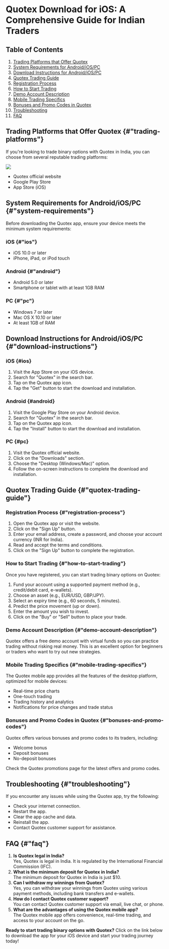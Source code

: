 # Quotex Download for iOS: A Comprehensive Guide for Indian Traders

## Table of Contents

1.  [Trading Platforms that Offer Quotex](\%22#trading-platforms\%22)
2.  [System Requirements for
    Android/iOS/PC](\%22#system-requirements\%22)
3.  [Download Instructions for
    Android/iOS/PC](\%22#download-instructions\%22)
4.  [Quotex Trading Guide](\%22#quotex-trading-guide\%22)
5.  [Registration Process](\%22#registration-process\%22)
6.  [How to Start Trading](\%22#how-to-start-trading\%22)
7.  [Demo Account Description](\%22#demo-account-description\%22)
8.  [Mobile Trading Specifics](\%22#mobile-trading-specifics\%22)
9.  [Bonuses and Promo Codes in
    Quotex](\%22#bonuses-and-promo-codes\%22)
10. [Troubleshooting](\%22#troubleshooting\%22)
11. [FAQ](\%22#faq\%22)

## Trading Platforms that Offer Quotex {#"trading-platforms"}

If you\'re looking to trade binary options with Quotex in India, you can
choose from several reputable trading platforms:

[![](https://static.quotex.io/files/5_en/300_250.jpg)](https://traff.sbs/brokerqxsignupf)

-   Quotex official website
-   Google Play Store
-   App Store (iOS)

## System Requirements for Android/iOS/PC {#"system-requirements"}

Before downloading the Quotex app, ensure your device meets the minimum
system requirements:

### iOS {#"ios"}

-   iOS 10.0 or later
-   iPhone, iPad, or iPod touch

### Android {#"android"}

-   Android 5.0 or later
-   Smartphone or tablet with at least 1GB RAM

### PC {#"pc"}

-   Windows 7 or later
-   Mac OS X 10.10 or later
-   At least 1GB of RAM

## Download Instructions for Android/iOS/PC {#"download-instructions"}

### iOS {#ios}

1.  Visit the App Store on your iOS device.
2.  Search for "Quotex" in the search bar.
3.  Tap on the Quotex app icon.
4.  Tap the "Get" button to start the download and installation.

### Android {#android}

1.  Visit the Google Play Store on your Android device.
2.  Search for "Quotex" in the search bar.
3.  Tap on the Quotex app icon.
4.  Tap the "Install" button to start the download and
    installation.

### PC {#pc}

1.  Visit the Quotex official website.
2.  Click on the "Downloads" section.
3.  Choose the "Desktop (Windows/Mac)" option.
4.  Follow the on-screen instructions to complete the download and
    installation.

## Quotex Trading Guide {#"quotex-trading-guide"}

### Registration Process {#"registration-process"}

1.  Open the Quotex app or visit the website.
2.  Click on the "Sign Up" button.
3.  Enter your email address, create a password, and choose your account
    currency (INR for India).
4.  Read and accept the terms and conditions.
5.  Click on the "Sign Up" button to complete the registration.

### How to Start Trading {#"how-to-start-trading"}

Once you have registered, you can start trading binary options on
Quotex:

1.  Fund your account using a supported payment method (e.g.,
    credit/debit card, e-wallets).
2.  Choose an asset (e.g., EUR/USD, GBP/JPY).
3.  Select an expiry time (e.g., 60 seconds, 5 minutes).
4.  Predict the price movement (up or down).
5.  Enter the amount you wish to invest.
6.  Click on the "Buy" or "Sell" button to place your trade.

### Demo Account Description {#"demo-account-description"}

Quotex offers a free demo account with virtual funds so you can practice
trading without risking real money. This is an excellent option for
beginners or traders who want to try out new strategies.

### Mobile Trading Specifics {#"mobile-trading-specifics"}

The Quotex mobile app provides all the features of the desktop platform,
optimized for mobile devices:

-   Real-time price charts
-   One-touch trading
-   Trading history and analytics
-   Notifications for price changes and trade status

### Bonuses and Promo Codes in Quotex {#"bonuses-and-promo-codes"}

Quotex offers various bonuses and promo codes to its traders, including:

-   Welcome bonus
-   Deposit bonuses
-   No-deposit bonuses

Check the Quotex promotions page for the latest offers and promo codes.

## Troubleshooting {#"troubleshooting"}

If you encounter any issues while using the Quotex app, try the
following:

-   Check your internet connection.
-   Restart the app.
-   Clear the app cache and data.
-   Reinstall the app.
-   Contact Quotex customer support for assistance.

## FAQ {#"faq"}

1.  **Is Quotex legal in India?**\
    Yes, Quotex is legal in India. It is regulated by the International
    Financial Commission (IFC).
2.  **What is the minimum deposit for Quotex in India?**\
    The minimum deposit for Quotex in India is just \$10.
3.  **Can I withdraw my winnings from Quotex?**\
    Yes, you can withdraw your winnings from Quotex using various
    payment methods, including bank transfers and e-wallets.
4.  **How do I contact Quotex customer support?**\
    You can contact Quotex customer support via email, live chat, or
    phone.
5.  **What are the advantages of using the Quotex mobile app?**\
    The Quotex mobile app offers convenience, real-time trading, and
    access to your account on the go.

**Ready to start trading binary options with Quotex?** Click on the link
below to download the app for your iOS device and start your trading
journey today!

